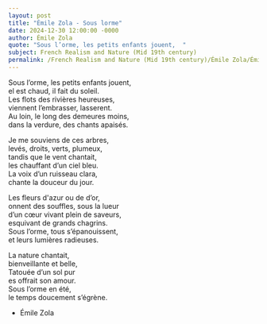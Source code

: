 ```yaml
---
layout: post
title: "Émile Zola - Sous lorme"
date: 2024-12-30 12:00:00 -0000
author: Émile Zola
quote: "Sous l’orme, les petits enfants jouent,  "
subject: French Realism and Nature (Mid 19th century)
permalink: /French Realism and Nature (Mid 19th century)/Émile Zola/Émile Zola - Sous lorme
---
```


Sous l’orme, les petits enfants jouent,  
el est chaud, il fait du soleil.  
Les flots des rivières heureuses,  
viennent l’embrasser, lasserent.  
Au loin, le long des demeures moins,  
dans la verdure, des chants apaisés.  

Je me souviens de ces arbres,  
levés, droits, verts, plumeux,  
tandis que le vent chantait,  
les chauffant d’un ciel bleu.  
La voix d’un ruisseau clara,  
chante la douceur du jour.  

Les fleurs d'azur ou de d’or,  
onnent des souffles, sous la lueur  
d’un cœur vivant plein de saveurs,  
esquivant de grands chagrins.  
Sous l’orme, tous s’épanouissent,  
et leurs lumières radieuses.  

La nature chantait,  
bienveillante et belle,  
Tatouée d’un sol pur  
es offrait son amour.  
Sous l’orme en été,  
le temps doucement s’égrène.

- Émile Zola
